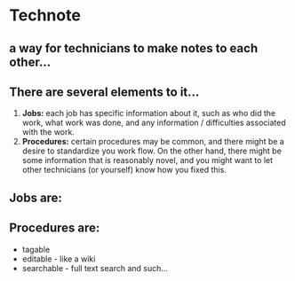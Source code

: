# Technote
## a way for technicians to make notes to each other...

## There are several elements to it...

1. **Jobs:** each job has specific information about it, such as who did the work,  what work was done, and any information / difficulties associated with the work.
2. **Procedures:** certain procedures may be common, and there might be a desire to standardize you work flow.  On the other hand, there might be some information that is reasonably novel, and you might want to let other technicians (or yourself) know how you fixed this.

## Jobs are:


## Procedures are:
* tagable
* editable - like a wiki
* searchable - full text search and such...